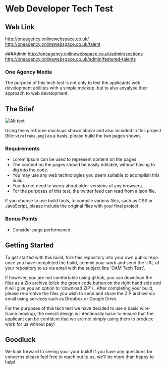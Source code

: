 # Web Developer Tech Test 

## Web Link
http://oneagency.onlinewebspace.co.uk/
http://oneagency.onlinewebspace.co.uk/talent

###Admin
http://oneagency.onlinewebspace.co.uk/admin/sections
http://oneagency.onlinewebspace.co.uk/admin/featured-talents

### One Agency Media

The purpose of this tech test is not only to test the applicants web development abilities with a simple mockup, but to also anyalyse their approach to web development.

## The Brief
![Alt text](wireframe.png?raw=true "Wireframe")

Using the wireframe mockups shown above and also included in this project [file: `wireframe.png`] as a basis, please build the two pages shown.

### Requirements
- Lorem Ipsum can be used to represent content on the pages
- The content on the pages should be easily editable, without having to dig into the code.
- You may use any web technologies you deem suitable to acomplish this build.
- You do not need to worry about older versions of any browsers. 
- For the purposes of this test, the twitter feed can read from a json file.

If you choose to use build tools, to compile various files, such as CSS or JavaScript, please include the original files with your final project.

### Bonus Points 
 - Consider page performance 

## Getting Started
To get started with this build, fork this repository into your own public repo. once you have completed the build, commit your work and send the URL of your repository to us via email with the subject line 'OAM Tech Test'.

If however, you are not comfortable using github, you can download the files as a Zip archive (click the green code button on the right hand side and it will give you an option to 'download ZIP') . After completing your build, please re-archive the files you wish to send and share the ZIP archive via email using services such as Dropbox or Google Drive.

For the purposes of this tech test we have decided to use a basic wire-frame mockup, the overall design is intentionally basic to ensure that the applicant can be confident that we are not simply using them to produce work for us without pay!

## Goodluck
We look forward to seeing your your build! If you have any questions for concerns please feel free to reach out to us, we'll be more than happy to help! 
